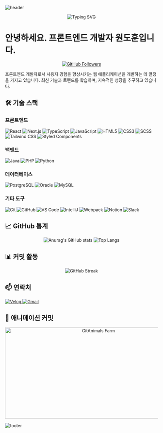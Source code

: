 ![header](https://capsule-render.vercel.app/api?type=waving&color=0:FF5733,100:1C1C1C&height=300&section=header&text=Frontend%20Developer%20Wondohoon&fontSize=50&fontColor=FFFFFF&animation=fadeIn)

<p align="center">
  <img src="https://readme-typing-svg.demolab.com?font=Fira+Code&size=30&duration=3000&pause=1000&color=FF5733&center=true&vCenter=true&width=435&lines=프론트엔드+개발자+원도훈입니다." alt="Typing SVG">
</p>

# 안녕하세요. 프론트엔드 개발자 원도훈입니다.

<p align="center">
  <a href="https://github.com/wdohoon">
    <img src="https://img.shields.io/github/followers/wdohoon?label=Follow&style=social" alt="GitHub Followers">
  </a>
</p>

<p align="left">
  프론트엔드 개발자로서 사용자 경험을 향상시키는 웹 애플리케이션을 개발하는 데 열정을 가지고 있습니다. 최신 기술과 트렌드를 학습하며, 지속적인 성장을 추구하고 있습니다.
</p>

## 🛠 기술 스택

### **프론트엔드**
<p>
  <img src="https://img.shields.io/badge/React-61DAFB?style=flat-square&logo=React&logoColor=white" alt="React"/>
  <img src="https://img.shields.io/badge/Next.js-000000?style=flat-square&logo=Next.js&logoColor=white" alt="Next.js"/>
  <img src="https://img.shields.io/badge/TypeScript-3178C6?style=flat-square&logo=TypeScript&logoColor=white" alt="TypeScript"/>
  <img src="https://img.shields.io/badge/JavaScript-F7DF1E?style=flat-square&logo=JavaScript&logoColor=black" alt="JavaScript"/>
  <img src="https://img.shields.io/badge/HTML5-E34F26?style=flat-square&logo=HTML5&logoColor=white" alt="HTML5"/>
  <img src="https://img.shields.io/badge/CSS3-1572B6?style=flat-square&logo=CSS3&logoColor=white" alt="CSS3"/>
  <img src="https://img.shields.io/badge/SCSS-CC6699?style=flat-square&logo=Sass&logoColor=white" alt="SCSS"/>
  <img src="https://img.shields.io/badge/Tailwind_CSS-38B2AC?style=flat-square&logo=Tailwind%20CSS&logoColor=white" alt="Tailwind CSS"/>
  <img src="https://img.shields.io/badge/Styled_Components-DB7093?style=flat-square&logo=styled-components&logoColor=white" alt="Styled Components"/>
</p>

### **백엔드**
<p>
  <img src="https://img.shields.io/badge/Java-007396?style=flat-square&logo=Java&logoColor=white" alt="Java"/>
  <img src="https://img.shields.io/badge/PHP-777BB4?style=flat-square&logo=PHP&logoColor=white" alt="PHP"/>
  <img src="https://img.shields.io/badge/Python-3776AB?style=flat-square&logo=Python&logoColor=white" alt="Python"/>
</p>

### **데이터베이스**
<p>
  <img src="https://img.shields.io/badge/PostgreSQL-336791?style=flat-square&logo=PostgreSQL&logoColor=white" alt="PostgreSQL"/>
  <img src="https://img.shields.io/badge/Oracle-F80000?style=flat-square&logo=Oracle&logoColor=white" alt="Oracle"/>
  <img src="https://img.shields.io/badge/MySQL-4479A1?style=flat-square&logo=MySQL&logoColor=white" alt="MySQL"/>
</p>

### **기타 도구**
<p>
  <img src="https://img.shields.io/badge/Git-F05032?style=flat-square&logo=Git&logoColor=white" alt="Git"/>
  <img src="https://img.shields.io/badge/GitHub-181717?style=flat-square&logo=GitHub&logoColor=white" alt="GitHub"/>
  <img src="https://img.shields.io/badge/Visual_Studio_Code-007ACC?style=flat-square&logo=Visual%20Studio%20Code&logoColor=white" alt="VS Code"/>
  <img src="https://img.shields.io/badge/IntelliJ-000000?style=flat-square&logo=IntelliJ IDEA&logoColor=white" alt="IntelliJ"/>
  <img src="https://img.shields.io/badge/Webpack-8DD6F9?style=flat-square&logo=Webpack&logoColor=black" alt="Webpack"/>
  <img src="https://img.shields.io/badge/Notion-000000?style=flat-square&logo=Notion&logoColor=white" alt="Notion"/>
  <img src="https://img.shields.io/badge/Slack-4A154B?style=flat-square&logo=Slack&logoColor=white" alt="Slack"/>
</p>

## 📈 GitHub 통계
<p align="center">
  <img src="https://github-readme-stats.vercel.app/api?username=wdohoon&show_icons=true&theme=radical&hide_border=true&count_private=true" alt="Anurag's GitHub stats" />
  <img src="https://github-readme-stats.vercel.app/api/top-langs/?username=wdohoon&layout=compact&theme=radical&hide_border=true" alt="Top Langs" />
</p>

## 📊 커밋 활동
<p align="center">
  <img src="https://github-readme-streak-stats.herokuapp.com/?user=wdohoon&theme=radical&hide_border=true&stroke=FF5733&background=1C1C1C" alt="GitHub Streak" />
</p>


## 📫 연락처
<p align="left">
  <a href="https://velog.io/@wdohoon">
    <img src="https://img.shields.io/badge/Velog-20C997?style=flat-square&logo=velog&logoColor=white" alt="Velog"/>
  </a>
  <a href="mailto:dnjsehgns98@gmail.com">
    <img src="https://img.shields.io/badge/Gmail-D14836?style=flat-square&logo=Gmail&logoColor=white" alt="Gmail"/>
  </a>
</p>

## 🐾 애니메이션 커밋
<p align="center">
  <a href="https://github.com/devxb/gitanimals">
    <img src="https://render.gitanimals.org/farms/wdohoon" width="600" height="300" alt="GitAnimals Farm"/>
  </a>
</p>

![footer](https://capsule-render.vercel.app/api?type=waving&color=0:1C1C1C,100:FF5733&height=200&section=footer)

